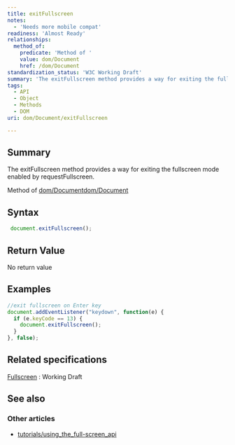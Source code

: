 ```yaml
---
title: exitFullscreen
notes:
  - 'Needs more mobile compat'
readiness: 'Almost Ready'
relationships:
  method_of:
    predicate: 'Method of '
    value: dom/Document
    href: /dom/Document
standardization_status: 'W3C Working Draft'
summary: 'The exitFullscreen method provides a way for exiting the fullscreen mode enabled by requestFullscreen.'
tags:
  - API
  - Object
  - Methods
  - DOM
uri: dom/Document/exitFullscreen

---
```

## Summary

The exitFullscreen method provides a way for exiting the fullscreen mode enabled by requestFullscreen.

Method of [dom/Document](/dom/Document)[dom/Document](/dom/Document)

## Syntax

``` js
 document.exitFullscreen();
```

## Return Value

No return value

## Examples

``` js
//exit fullscreen on Enter key
document.addEventListener("keydown", function(e) {
  if (e.keyCode == 13) {
    document.exitFullscreen();
  }
}, false);
```

## Related specifications

[Fullscreen](http://www.w3.org/TR/fullscreen/#api)
:   Working Draft

## See also

### Other articles

-   [tutorials/using\_the\_full-screen\_api](/tutorials/using_the_full-screen_api)

